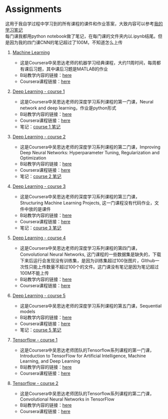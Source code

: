 # Assignments
这用于我自学过程中学习到的所有课程的课件和作业答案，大致内容可以参考[我的学习笔记](http://www.xiaohongshu.com/discovery/item/61f760410000000021037d35?share_from_user_hidden=true&xhsshare=WeixinSession&appuid=599e78cf82ec396a8b13b4e4&apptime=1646861365)  
每门课我都用python notebook做了笔记，在每门课的文件夹内以.ipynb结尾。但是因为我的四门课CNN的笔记超过了100M，不知道怎么上传

1. [Machine Learning](https://github.com/Lynn-Luyp/Assignments/tree/main/Coursera-Machine%20Learning)
    - 这是Coursera中吴恩达老师的机器学习经典课程，大约11周时间，每周都有课后习题，其中课后习题是MATLAB的作业
    - B站教学内容的链接：[here](https://www.bilibili.com/video/BV1Vx411Q7yn?from=search&seid=3281420596050406517&spm_id_from=333.337.0.0)
    - Coursera课程链接：[here](https://www.coursera.org/learn/machine-learning?)

2. [Deep Learning - course 1](https://github.com/Lynn-Luyp/Assignments/tree/main/Coursera-Deep%20learning%20Specialization/Course%201)
    - 这是Coursera中吴恩达老师的深度学习系列课程的第一门课，Neural network and deep learning，作业是python形式
    - B站教学内容的链接：[here](https://www.bilibili.com/video/BV164411m79z?spm_id_from=333.999.0.0)
    - Coursera课程链接：[here](https://www.coursera.org/learn/neural-networks-deep-learning?)
    - 笔记：[course 1 笔记](https://github.com/Lynn-Luyp/Assignments/blob/main/Coursera-Deep%20learning%20Specialization/Course%201/Deep%20learning%201.ipynb)
    
3. [Deep Learning - course 2](https://github.com/Lynn-Luyp/Assignments/tree/main/Coursera-Deep%20learning%20Specialization/Course%202)
    - 这是Coursera中吴恩达老师的深度学习系列课程的第二门课，Improving Deep Neural Networks: Hyperparameter Tuning, Regularization and Optimization
    - B站教学内容的链接：[here](https://www.bilibili.com/video/BV1V441127zE?spm_id_from=333.999.0.0)
    - Coursera课程链接：[here](https://www.coursera.org/learn/deep-neural-network?specialization=deep-learning)
    - 笔记：[course 2 笔记](https://github.com/Lynn-Luyp/Assignments/blob/main/Coursera-Deep%20learning%20Specialization/Course%202/DL%202%20improve%20NN.ipynb)

4. [Deep Learning - course 3](https://github.com/Lynn-Luyp/Assignments/tree/main/Coursera-Deep%20learning%20Specialization/Course%203)
    - 这是Coursera中吴恩达老师的深度学习系列课程的第三门课，Structuring Machine Learning Projects, 这一门课程没有代码作业，文件中放的是课件
    - B站教学内容的链接：[here](https://www.bilibili.com/video/BV1f4411C7Nx?spm_id_from=333.999.0.0)
    - Coursera课程链接：[here](https://www.coursera.org/learn/machine-learning-projects?specialization=deep-learning)
    - 笔记：[course 3 笔记](https://github.com/Lynn-Luyp/Assignments/blob/main/Coursera-Deep%20learning%20Specialization/Course%203/DL%203%20structure.ipynb)

5. [Deep Learning - course 4](https://github.com/Lynn-Luyp/Assignments/tree/main/Coursera-Deep%20learning%20Specialization/Course%204)
    - 这是Coursera中吴恩达老师的深度学习系列课程的第四门课，Convolutional Neural Networks, 这门课程的一些数据集是缺失的，下载下来后运行会发现没有训练集，是因为训练集超过100张图片，GIthub一次性只能上传数量不超过100个的文件。这门课没有笔记是因为笔记超过100M不能上传
    - B站教学内容的链接：[here](https://www.bilibili.com/video/BV1F4411y7o7?spm_id_from=333.999.0.0)
    - Coursera课程链接：[here](https://www.coursera.org/learn/convolutional-neural-networks?specialization=deep-learning)

6. [Deep Learning - course 5](https://github.com/Lynn-Luyp/Assignments/tree/main/Coursera-Deep%20learning%20Specialization/Course%205)
    - 这是Coursera中吴恩达老师的深度学习系列课程的第五门课，Sequential models
    - B站教学内容的链接：[here](https://www.bilibili.com/video/BV1F4411y7BA?spm_id_from=333.999.0.0)
    - Coursera课程链接：[here](https://www.coursera.org/learn/nlp-sequence-models?specialization=deep-learning)
    - 笔记：[course 5 笔记](https://github.com/Lynn-Luyp/Assignments/blob/main/Coursera-Deep%20learning%20Specialization/Course%205/Sequence%20Models.ipynb)

7. [Tensorflow - course 1](https://github.com/Lynn-Luyp/Assignments/tree/main/Coursera-Tensorflow%20Specialization/Course%201)
    - 这是Coursera中吴恩达老师团队的Tensorflow系列课程的第一门课，Introduction to TensorFlow for Artificial Intelligence, Machine Learning, and Deep Learning
    - B站教学内容的链接：[here](https://www.bilibili.com/video/BV1A5411b7w7?from=search&seid=10547493448075596213&spm_id_from=333.337.0.0)
    - Coursera课程链接：[here](https://www.coursera.org/learn/introduction-tensorflow?specialization=tensorflow-in-practice)
    
8. [Tensorflow - course 2](https://github.com/Lynn-Luyp/Assignments/tree/main/Coursera-Tensorflow%20Specialization/Course%202)
    - 这是Coursera中吴恩达老师团队的Tensorflow系列课程的第二门课，Convolutional Neural Networks in TensorFlow
    - B站教学内容的链接：[here](https://www.bilibili.com/video/BV1A5411b7w7?p=26)
    - Coursera课程链接：[here](https://www.coursera.org/learn/convolutional-neural-networks-tensorflow?specialization=tensorflow-in-practice)


